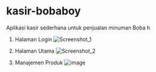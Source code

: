 # kasir-bobaboy
 Aplikasi kasir sederhana untuk penjualan minuman Boba h

 1. Halaman Login
 ![Screenshot_1](https://github.com/user-attachments/assets/eb173379-5dae-486a-9359-ed130baf3782)

 2. Halaman Utama
 ![Screenshot_2](https://github.com/user-attachments/assets/d9030ba6-ad18-4e9d-b3a4-1122a9ca18b1)

 3. Manajemen Produk
 ![image](https://github.com/user-attachments/assets/2dec26a7-9d6e-4228-9798-a570de28794c)
